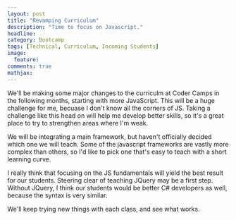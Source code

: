 ```yaml
---
layout: post
title: "Revamping Curriculum"
description: "Time to focus on Javascript."
headline: 
category: Bootcamp
tags: [Technical, Curriculum, Incoming Students]
image: 
  feature:  
comments: true
mathjax: 
---
```

We'll be making some major changes to the curriculm at Coder Camps in the following months, starting with more JavaScript. This will be a huge challenge for me, becuase I don't know all the corners of JS. Taking a challenge like this head on will help me develop better skills, so it's a great place to try to strengthen areas where I'm weak.

We will be integrating a main framework, but haven't officially decided which one we will teach. Some of the javascript frameworks are vastly more complex than others, so I'd like to pick one that's easy to teach with a short learning curve.

I really think that focusing on the JS fundamentals will yield the best result for our students. Steering clear of teaching JQuery may be a first step. Without JQuery, I think our students would be better C# developers as well, because the syntax is very similar.

We'll keep trying new things with each class, and see what works.